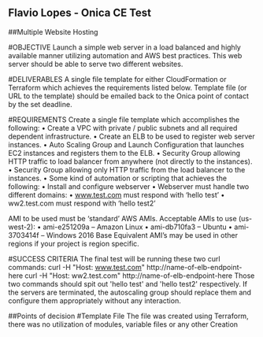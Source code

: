## Flavio Lopes - Onica CE Test 

##Multiple Website Hosting

#OBJECTIVE
Launch a simple web server in a load balanced and highly available manner utilizing automation
and AWS best practices. This web server should be able to serve two different websites.

#DELIVERABLES
A single file template for either CloudFormation or Terraform which achieves the requirements
listed below. Template file (or URL to the template) should be emailed back to the Onica point of
contact by the set deadline.

#REQUIREMENTS
Create a single file template which accomplishes the following:
• Create a VPC with private / public subnets and all required dependent infrastructure.
• Create an ELB to be used to register web server instances.
• Auto Scaling Group and Launch Configuration that launches EC2 instances and registers
them to the ELB.
• Security Group allowing HTTP traffic to load balancer from anywhere (not directly to the
instances).
• Security Group allowing only HTTP traffic from the load balancer to the instances.
• Some kind of automation or scripting that achieves the following:
• Install and configure webserver
• Webserver must handle two different domains:
• www.test.com must respond with ‘hello test’
• ww2.test.com must respond with ‘hello test2’

AMI to be used must be ‘standard’ AWS AMIs. Acceptable AMIs to use (us-west-2):
• ami-e251209a – Amazon Linux
• ami-db710fa3 – Ubuntu
• ami-3703414f – Windows 2016 Base
Equivalent AMI’s may be used in other regions if your project is region specific.


#SUCCESS CRITERIA
The final test will be running these two curl commands:
curl -H "Host: www.test.com" http://name-of-elb-endpoint-here
curl -H "Host: ww2.test.com" http://name-of-elb-endpoint-here
Those two commands should spit out 'hello test' and 'hello test2' respectively.
If the servers are terminated, the autoscaling group should replace them and configure them
appropriately without any interaction.

##Points of decision
#Template File
The file was created using Terraform, there was no utilization of modules, variable files or any other 
Creation
